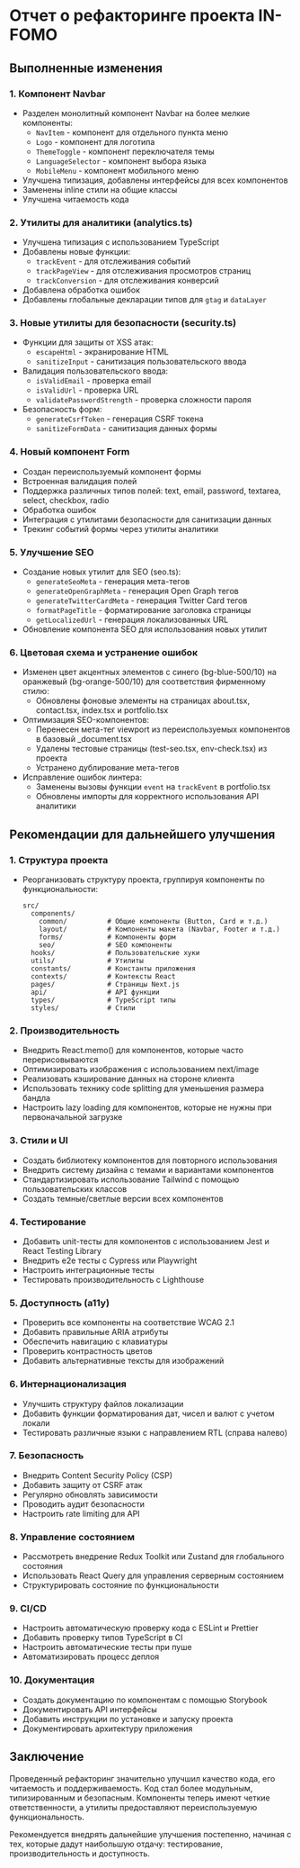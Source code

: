 # Отчет о рефакторинге проекта IN-FOMO

## Выполненные изменения

### 1. Компонент Navbar
- Разделен монолитный компонент Navbar на более мелкие компоненты:
  - `NavItem` - компонент для отдельного пункта меню
  - `Logo` - компонент для логотипа
  - `ThemeToggle` - компонент переключателя темы
  - `LanguageSelector` - компонент выбора языка
  - `MobileMenu` - компонент мобильного меню
- Улучшена типизация, добавлены интерфейсы для всех компонентов
- Заменены inline стили на общие классы
- Улучшена читаемость кода

### 2. Утилиты для аналитики (analytics.ts)
- Улучшена типизация с использованием TypeScript
- Добавлены новые функции:
  - `trackEvent` - для отслеживания событий
  - `trackPageView` - для отслеживания просмотров страниц
  - `trackConversion` - для отслеживания конверсий
- Добавлена обработка ошибок
- Добавлены глобальные декларации типов для `gtag` и `dataLayer`

### 3. Новые утилиты для безопасности (security.ts)
- Функции для защиты от XSS атак:
  - `escapeHtml` - экранирование HTML
  - `sanitizeInput` - санитизация пользовательского ввода
- Валидация пользовательского ввода:
  - `isValidEmail` - проверка email
  - `isValidUrl` - проверка URL
  - `validatePasswordStrength` - проверка сложности пароля
- Безопасность форм:
  - `generateCsrfToken` - генерация CSRF токена
  - `sanitizeFormData` - санитизация данных формы

### 4. Новый компонент Form
- Создан переиспользуемый компонент формы
- Встроенная валидация полей
- Поддержка различных типов полей: text, email, password, textarea, select, checkbox, radio
- Обработка ошибок
- Интеграция с утилитами безопасности для санитизации данных
- Трекинг событий формы через утилиты аналитики

### 5. Улучшение SEO
- Создание новых утилит для SEO (seo.ts):
  - `generateSeoMeta` - генерация мета-тегов
  - `generateOpenGraphMeta` - генерация Open Graph тегов
  - `generateTwitterCardMeta` - генерация Twitter Card тегов
  - `formatPageTitle` - форматирование заголовка страницы
  - `getLocalizedUrl` - генерация локализованных URL
- Обновление компонента SEO для использования новых утилит

### 6. Цветовая схема и устранение ошибок
- Изменен цвет акцентных элементов с синего (bg-blue-500/10) на оранжевый (bg-orange-500/10) для соответствия фирменному стилю:
  - Обновлены фоновые элементы на страницах about.tsx, contact.tsx, index.tsx и portfolio.tsx
- Оптимизация SEO-компонентов:
  - Перенесен мета-тег viewport из переиспользуемых компонентов в базовый _document.tsx
  - Удалены тестовые страницы (test-seo.tsx, env-check.tsx) из проекта
  - Устранено дублирование мета-тегов
- Исправление ошибок линтера:
  - Заменены вызовы функции `event` на `trackEvent` в portfolio.tsx
  - Обновлены импорты для корректного использования API аналитики

## Рекомендации для дальнейшего улучшения

### 1. Структура проекта
- Реорганизовать структуру проекта, группируя компоненты по функциональности:
  ```
  src/
    components/
      common/          # Общие компоненты (Button, Card и т.д.)
      layout/          # Компоненты макета (Navbar, Footer и т.д.)
      forms/           # Компоненты форм
      seo/             # SEO компоненты
    hooks/             # Пользовательские хуки
    utils/             # Утилиты
    constants/         # Константы приложения
    contexts/          # Контексты React
    pages/             # Страницы Next.js
    api/               # API функции
    types/             # TypeScript типы
    styles/            # Стили
  ```

### 2. Производительность
- Внедрить React.memo() для компонентов, которые часто перерисовываются
- Оптимизировать изображения с использованием next/image
- Реализовать кэширование данных на стороне клиента
- Использовать технику code splitting для уменьшения размера бандла
- Настроить lazy loading для компонентов, которые не нужны при первоначальной загрузке

### 3. Стили и UI
- Создать библиотеку компонентов для повторного использования
- Внедрить систему дизайна с темами и вариантами компонентов
- Стандартизировать использование Tailwind с помощью пользовательских классов
- Создать темные/светлые версии всех компонентов

### 4. Тестирование
- Добавить unit-тесты для компонентов с использованием Jest и React Testing Library
- Внедрить e2e тесты с Cypress или Playwright
- Настроить интеграционные тесты
- Тестировать производительность с Lighthouse

### 5. Доступность (a11y)
- Проверить все компоненты на соответствие WCAG 2.1
- Добавить правильные ARIA атрибуты
- Обеспечить навигацию с клавиатуры
- Проверить контрастность цветов
- Добавить альтернативные тексты для изображений

### 6. Интернационализация
- Улучшить структуру файлов локализации
- Добавить функции форматирования дат, чисел и валют с учетом локали
- Тестировать различные языки с направлением RTL (справа налево)

### 7. Безопасность
- Внедрить Content Security Policy (CSP)
- Добавить защиту от CSRF атак
- Регулярно обновлять зависимости
- Проводить аудит безопасности
- Настроить rate limiting для API

### 8. Управление состоянием
- Рассмотреть внедрение Redux Toolkit или Zustand для глобального состояния
- Использовать React Query для управления серверным состоянием
- Структурировать состояние по функциональности

### 9. CI/CD
- Настроить автоматическую проверку кода с ESLint и Prettier
- Добавить проверку типов TypeScript в CI
- Настроить автоматические тесты при пуше
- Автоматизировать процесс деплоя

### 10. Документация
- Создать документацию по компонентам с помощью Storybook
- Документировать API интерфейсы
- Добавить инструкции по установке и запуску проекта
- Документировать архитектуру приложения

## Заключение

Проведенный рефакторинг значительно улучшил качество кода, его читаемость и поддерживаемость. Код стал более модульным, типизированным и безопасным. Компоненты теперь имеют четкие ответственности, а утилиты предоставляют переиспользуемую функциональность.

Рекомендуется внедрять дальнейшие улучшения постепенно, начиная с тех, которые дадут наибольшую отдачу: тестирование, производительность и доступность. 